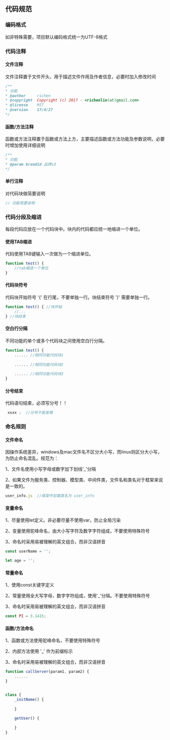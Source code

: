 ## 代码规范

### 编码格式
如非特殊需要，项目默认编码格式统一为UTF-8格式

### 代码注释

#### 文件注释
文件注释置于文件开头，用于描述文件作用及作者信息，必要时加入修改时间

```js
/**
* 功能
* @author     richen
* @copyright  Copyright (c) 2017 - <richenlin(at)gmail.com>
* @license    MIT
* @version    17/4/27
*/
```

#### 函数/方法注释
函数或方法注释置于函数或方法上方，主要描述函数或方法功能及参数说明，必要时增加使用详细说明

```js
/**
* 功能
* @param brandid 品牌id
*/
```
#### 单行注释
对代码块做简要说明

```js
// 功能简要说明
```

### 代码分段及缩进
每段代码应放在一个代码块中。块内的代码都应统一地缩进一个单位。

#### 使用TAB缩进
代码使用TAB键输入一次做为一个缩进单位。

```js
function test() {
	//tab缩进一个单位
}
```

#### 代码块符号
代码块开始符号 '{' 在行尾，不要单独一行。块结束符号 '}' 需要单独一行。

```js
function test() { //块开始
	//...
} //块结束
```

#### 空白行分隔
不同功能的单个或多个代码块之间使用空白行分隔。

```js
function test() {
	...... //相同功能代码块1
	
	...... //相同功能代码块2
	
	...... //相同功能代码块3
}
```

#### 分号结束

代码语句结束，必须写分号！！

```js
 xxxx ;  //分号不能省略
```

### 命名规则
#### 文件命名
因操作系统差异，windows及mac文件名不区分大小写，而linux则区分大小写，为防止命名混乱。规范为：

1、文件名使用小写字母或数字加下划线'_'分隔

2、如果文件为服务类、控制器、模型类、中间件类，文件名和类名对于框架来说是一致的。


```js
user_info.js  //框架中加载类名为 user_info
```

#### 变量命名

1、尽量使用let定义。非必要尽量不使用var，防止全局污染

2、变量使用驼峰命名，由大小写字符及数字字符组成，不要使用特殊符号

3、命名时采用易被理解的英文组合，而非汉语拼音


```js
const userName = '';

let age = '';
```

#### 常量命名

1、使用const关键字定义

2、常量使用全大写字母，数字字符组成，使用'_'分隔。不要使用特殊符号

3、命名时采用易被理解的英文组合，而非汉语拼音

```js
const PI = 3.1415;
```

#### 函数/方法命名

1、函数或方法使用驼峰命名，不要使用特殊符号

2、内部方法使用 '_' 作为前缀标示

3、命名时采用易被理解的英文组合，而非汉语拼音

```js
function callServer(param1, param2) {
	......
}


class {
	_initName() {
		
	}
	
	getUser() {
		
	}
}
```

